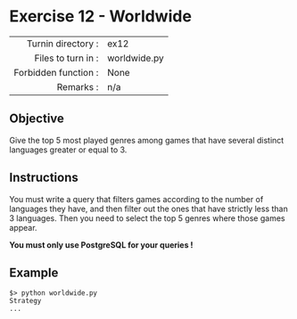 # Exercise 12 - Worldwide

|                         |                    |
| -----------------------:| ------------------ |
|   Turnin directory :    |  ex12              |
|   Files to turn in :    |  worldwide.py      |
|   Forbidden function :  |  None              |
|   Remarks :             |  n/a               |

## Objective

Give the top 5 most played genres among games that have several distinct languages greater or equal to 3. 

## Instructions

You must write a query that filters games according to the number of languages they have, and then filter out the ones that have strictly less than 3 languages. Then you need to select the top 5 genres where those games appear.

**You must only use PostgreSQL for your queries !**


## Example

```
$> python worldwide.py
Strategy
...
```
